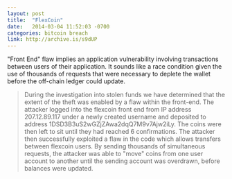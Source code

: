 ```yaml
---
layout: post
title:  "FlexCoin"
date:   2014-03-04 11:52:03 -0700
categories: bitcoin breach
link: http://archive.is/s9dUP
---
```

"Front End" flaw implies an application vulnerability involving transactions between users of their application. It sounds like a race condition given the use of thousands of requests that were necessary to deplete the wallet before the off-chain ledger could update.

> During the investigation into stolen funds we have determined that the extent of the theft was enabled by a flaw within the front-end. The attacker logged into the flexcoin front end from IP address 207.12.89.117 under a newly created username and deposited to address 1DSD3B3uS2wGZjZAwa2dqQ7M9v7Ajw2iLy. The coins were then left to sit until they had reached 6 confirmations. The attacker then successfully exploited a flaw in the code which allows transfers between flexcoin users. By sending thousands of simultaneous requests, the attacker was able to "move" coins from one user account to another until the sending account was overdrawn, before balances were updated.
